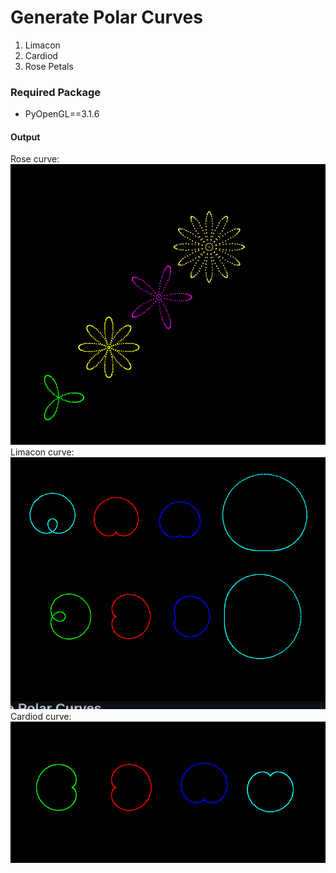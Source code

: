 # Generate Polar Curves

1. Limacon
2. Cardiod
3. Rose Petals

### Required Package

- PyOpenGL==3.1.6

#### Output

Rose curve:
![rose curve](https://github.com/ghimiresaurav/CG_mini-project/blob/main/rose_curve.png)
<br/>
Limacon curve:
![limacon curve](https://github.com/ghimiresaurav/CG_mini-project/blob/main/limacon_curve.png)
<br/>
Cardiod curve:
![Cardiod curve](https://github.com/ghimiresaurav/CG_mini-project/blob/main/cardiod_curve.png)

